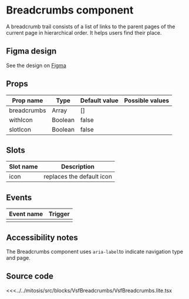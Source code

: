 # Breadcrumbs component

A breadcrumb trail consists of a list of links to the parent pages of the current page in hierarchical order. It helps users find their place.

<PlaygroundWrapper component="Breadcrumbs"/>

## Figma design

See the design on [Figma](https://www.figma.com/file/CWOkbpne0tDpSenT4ZEUTQ/%F0%9F%9B%A0-SFUI-2.0-%7C-Development?node-id=10745%3A9636)

## Props

| Prop name   | Type    | Default value | Possible values                        |
| ----------- | ------- | ------------- | -------------------------------------- |
| breadcrumbs | Array   | []            |                                        |
| withIcon    | Boolean | false         |                                        |
| slotIcon    | Boolean | false         |                                        |

## Slots

| Slot name |            Description            |
| --------- | :-------------------------------: |
| icon      |     replaces the default icon     |

## Events

| Event name |            Trigger             |
| ---------- | :----------------------------: |
|            |                                |

## Accessibility notes

The Breadcrumbs component uses `aria-label`to indicate navigation type and page.

## Source code

<<<../../mitosis/src/blocks/VsfBreadcrumbs/VsfBreadcrumbs.lite.tsx
